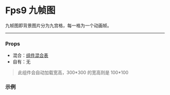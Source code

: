 # Fps9 九帧图

九帧图即背景图片分为九宫格，每一格为一个动画帧。

---

### Props

- 混合：[组件混合表](docs/components/mixins/Components.md)
- 自有：无

> 此组件会自动加载宽高，300\*300 的宽高则是 100\*100

### 示例

<vuep template="#example" :options="{ theme: 'neo' }"></vuep>

<script v-pre type="text/x-template" id="example">
<template>
  <a-section w="250px" h="200px" bg-c="#ddd">
    <a-fps9 bg-i="https://wxflag.afunapp.com/FpagBCGZiUnR32O_DD1Bj3055Lan"></a-fps9>
    <a-fps9 w="50px" h="50px" bg-i="https://wxflag.afunapp.com/FpagBCGZiUnR32O_DD1Bj3055Lan"></a-fps9>
  </a-section>
</template>

<script>
  export default {}
</script>
</script>
